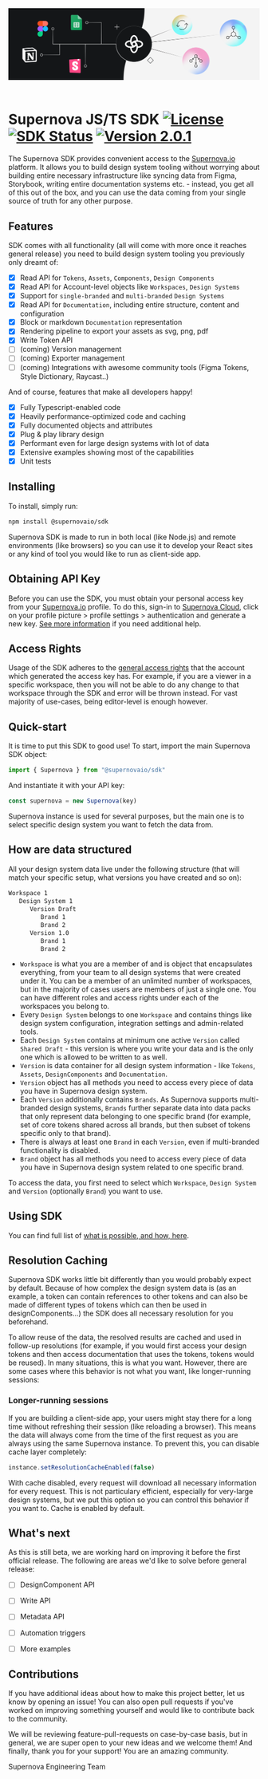 <img src="https://github.com/Supernova-Studio/sdk-typescript/blob/main/readme-icon.png?raw=true" alt="Supernova SDK" style="max-width:100%; margin-bottom: 20px;" />

# Supernova JS/TS SDK [![License](https://img.shields.io/badge/License-MIT-lightgray)](https://raw.githubusercontent.com/Supernova-Studio/sdk-typescript/main/LICENSE.md) [![SDK Status](https://img.shields.io/badge/SDK%20Status-Beta-blue)]() [![Version 2.0.1](https://img.shields.io/badge/Version-2.0.1-success)]()

The Supernova SDK provides convenient access to the [Supernova.io](https://supernova.io) platform. It allows you to build design system tooling without worrying about building entire necessary infrastructure like syncing data from Figma, Storybook, writing entire documentation systems etc. - instead, you get all of this out of the box, and you can use the data coming from your single source of truth for any other purpose.

## Features

SDK comes with all functionality (all will come with more once it reaches general release) you need to build design system tooling you previously only dreamt of:

- [x] Read API for `Tokens`, `Assets`, `Components`, `Design Components`
- [x] Read API for Account-level objects like `Workspaces`, `Design Systems`
- [x] Support for `single-branded` and `multi-branded` `Design Systems`
- [x] Read API for `Documentation`, including entire structure, content and configuration
- [x] Block or markdown `Documentation` representation
- [x] Rendering pipeline to export your assets as svg, png, pdf
- [x] Write Token API
- [ ] (coming) Version management
- [ ] (coming) Exporter management
- [ ] (coming) Integrations with awesome community tools (Figma Tokens, Style Dictionary, Raycast..)

And of course, features that make all developers happy!

- [x] Fully Typescript-enabled code
- [x] Heavily performance-optimized code and caching
- [x] Fully documented objects and attributes
- [x] Plug & play library design
- [x] Performant even for large design systems with lot of data
- [x] Extensive examples showing most of the capabilities
- [x] Unit tests

## Installing

To install, simply run:

```bash
npm install @supernovaio/sdk
```

Supernova SDK is made to run in both local (like Node.js) and remote environments (like browsers) so you can use it to develop your React sites or any kind of tool you would like to run as client-side app.


## Obtaining API Key

Before you can use the SDK, you must obtain your personal access key from your [Supernova.io](https://supernova.io) profile. To do this, sign-in to [Supernova Cloud](https://cloud.supernova.io/), click on your profile picture > profile settings > authentication and generate a new key. [See more information](https://developers.supernova.io/getting-started#obtain-your-developer-key) if you need additional help.


## Access Rights

Usage of the SDK adheres to the [general access rights](https://learn.supernova.io/workspace/team-management/roles.html) that the account which generated the access key has. For example, if you are a viewer in a specific workspace, then you will not be able to do any change to that workspace through the SDK and error will be thrown instead. For vast majority of use-cases, being editor-level is enough however.


## Quick-start

It is time to put this SDK to good use! To start, import the main Supernova SDK object:

```typescript
import { Supernova } from "@supernovaio/sdk"
```

And instantiate it with your API key:

```typescript
const supernova = new Supernova(key)
```

Supernova instance is used for several purposes, but the main one is to select specific design system you want to fetch the data from.

## How are data structured

All your design system data live under the following structure (that will match your specific setup, what versions you have created and so on):

```
Workspace 1
   Design System 1
      Version Draft
         Brand 1
         Brand 2
      Version 1.0
         Brand 1
         Brand 2
```

- `Workspace` is what you are a member of and is object that encapsulates everything, from your team to all design systems that were created under it. You can be a member of an unlimited number of workspaces, but in the majority of cases users are members of just a single one. You can have different roles and access rights under each of the workspaces you belong to.
- Every `Design System` belongs to one `Workspace` and contains things like design system configuration, integration settings and admin-related tools.
- Each `Design System` contains at minimum one active `Version` called `Shared Draft` - this version is where you write your data and is the only one which is allowed to be written to as well. 
- `Version` is data container for all design system information - like `Tokens`, `Assets`, `DesignComponents` and `Documentation`. 
- `Version` object has all methods you need to access every piece of data you have in Supernova design system.
- Each `Version` additionally contains `Brands`. As Supernova supports multi-branded design systems, `Brands` further separate data into data packs that only represent data belonging to one specific brand (for example, set of core tokens shared across all brands, but then subset of tokens specific only to that brand).
- There is always at least one `Brand` in each `Version`, even if multi-branded functionality is disabled.
- `Brand` object has all methods you need to access every piece of data you have in Supernova design system related to one specific brand.

To access the data, you first need to select which `Workspace`, `Design System` and `Version` (optionally `Brand`) you want to use.

## Using SDK

You can find full list of [what is possible, and how, here](https://github.com/Supernova-Studio/sdk-typescript/tree/main/docs).


## Resolution Caching

Supernova SDK works little bit differently than you would probably expect by default. Because of how complex the design system data is (as an example, a token can contain references to other tokens and can also be made of different types of tokens which can then be used in designComponents...) the SDK does all necessary resolution for you beforehand. 

To allow reuse of the data, the resolved results are cached and used in follow-up resolutions (for example, if you would first access your design tokens and then access documentation that uses the tokens, tokens would be reused). In many situations, this is what you want. However, there are some cases where this behavior is not what you want, like longer-running sessions:


### Longer-running sessions

If you are building a client-side app, your users might stay there for a long time without refreshing their session (like reloading a browser). This means the data will always come from the time of the first request as you are always using the same Supernova instance. To prevent this, you can disable cache layer completely:

```typescript
instance.setResolutionCacheEnabled(false)
```

With cache disabled, every request will download all necessary information for every request. This is not particulary efficient, especially for very-large design systems, but we put this option so you can control this behavior if you want to. Cache is enabled by default.


## What's next

As this is still beta, we are working hard on improving it before the first official release. The following are areas we'd like to solve before general release:

- [ ] DesignComponent API
- [ ] Write API
- [ ] Metadata API
- [ ] Automation triggers
- [ ] More examples


## Contributions

If you have additional ideas about how to make this project better, let us know by opening an issue! You can also open pull requests if you've worked on improving something yourself and would like to contribute back to the community. 

We will be reviewing feature-pull-requests on case-by-case basis, but in general, we are super open to your new ideas and we welcome them! And finally, thank you for your support! You are an amazing community.

Supernova Engineering Team